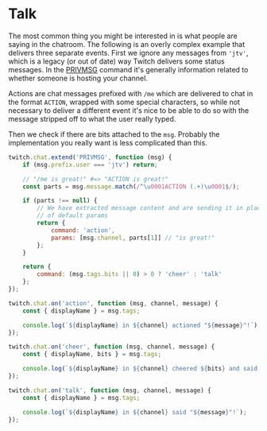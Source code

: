 # Talk

The most common thing you might be interested in is what people are saying in the chatroom. The following is an overly complex example that delivers three separate events. First we ignore any messages from `'jtv'`, which is a legacy (or out of date) way Twitch delivers some status messages. In the [PRIVMSG](https://dev.twitch.tv/docs/irc/chat-rooms/#privmsg-twitch-chat-rooms) command it's generally information related to whether someone is hosting your channel.

Actions are chat messages prefixed with `/me` which are delivered to chat in the format `ACTION`, wrapped with some special characters, so while not necessary to deliver a different event it's nice to be able to do so with the message stripped off to what the user really typed.

Then we check if there are bits attached to the `msg`. Probably the implementation you really want is less complicated than this.

```javascript
twitch.chat.extend('PRIVMSG', function (msg) {
    if (msg.prefix.user === 'jtv') return;

    // "/me is great!" #=> "ACTION is great!"
    const parts = msg.message.match(/^\u0001ACTION (.+)\u0001$/);

    if (parts !== null) {
        // We have extracted message content and are sending it in place
        // of default params
        return {
            command: 'action',
            params: [msg.channel, parts[1]] // "is great!"
        };
    }

    return {
        command: (msg.tags.bits || 0) > 0 ? 'cheer' : 'talk'
    };
});

twitch.chat.on('action', function (msg, channel, message) {
    const { displayName } = msg.tags;

    console.log(`${displayName} in ${channel} actioned "${message}"!`);
});

twitch.chat.on('cheer', function (msg, channel, message) {
    const { displayName, bits } = msg.tags;

    console.log(`${displayName} in ${channel} cheered ${bits} and said "${message}"!`);
});

twitch.chat.on('talk', function (msg, channel, message) {
    const { displayName } = msg.tags;

    console.log(`${displayName} in ${channel} said "${message}"!`);
});
```
